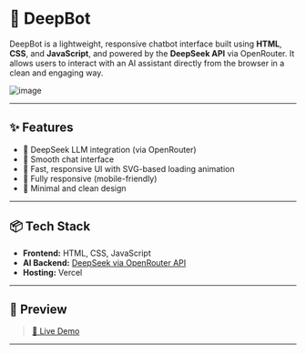 # 🤖 DeepBot

DeepBot is a lightweight, responsive chatbot interface built using **HTML**, **CSS**, and **JavaScript**, and powered by the **DeepSeek API** via OpenRouter. It allows users to interact with an AI assistant directly from the browser in a clean and engaging way.

![image](https://github.com/user-attachments/assets/59527579-c878-475c-8f9c-4e99ff4c4aac)

---

## ✨ Features

- 🧠 DeepSeek LLM integration (via OpenRouter)
- 💬 Smooth chat interface
- 🚀 Fast, responsive UI with SVG-based loading animation
- 📱 Fully responsive (mobile-friendly)
- 🎨 Minimal and clean design

---

## 📦 Tech Stack

- **Frontend:** HTML, CSS, JavaScript
- **AI Backend:** [DeepSeek via OpenRouter API](https://openrouter.ai)
- **Hosting:** Vercel 

---

## 📸 Preview

> [🔗 Live Demo](https://your-live-demo-link.com)

---


